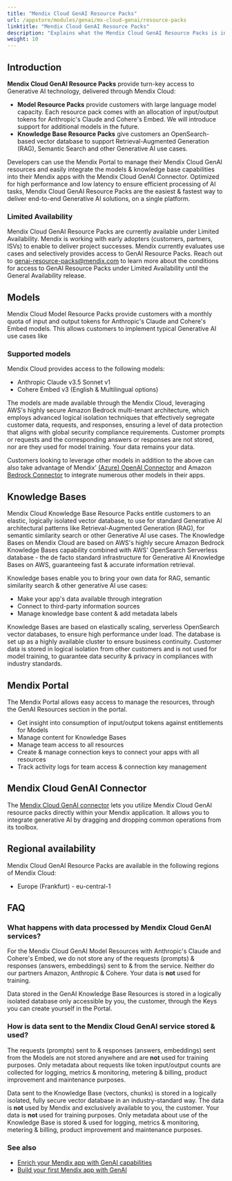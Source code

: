 ```yaml
---
title: "Mendix Cloud GenAI Resource Packs"
url: /appstore/modules/genai/mx-cloud-genai/resource-packs
linktitle: "Mendix Cloud GenAI Resource Packs"
description: "Explains what the Mendix Cloud GenAI Resource Packs is including the capabilities, limitations, and FAQ."
weight: 10
---
```


## Introduction

**Mendix Cloud GenAI Resource Packs** provide turn-key access to Generative AI technology, delivered through Mendix Cloud:

* **Model Resource Packs** provide customers with large language model capacity. Each resource pack comes with an allocation of input/output tokens for Anthropic's Claude and Cohere's Embed. We will introduce support for additional models in the future.
* **Knowledge Base Resource Packs** give customers an OpenSearch-based vector database to support Retrieval-Augmented Generation (RAG), Semantic Search and other Generative AI use cases.

Developers can use the Mendix Portal to manage their Mendix Cloud GenAI resources and easily integrate the models & knowledge base capabilities into their Mendix apps with the Mendix Cloud GenAI Connector. Optimized for high performance and low latency to ensure efficient processing of AI tasks, Mendix Cloud GenAI Resource Packs are the easiest & fastest way to deliver end-to-end Generative AI solutions, on a single platform.


### Limited Availability

Mendix Cloud GenAI Resource Packs are currently available under Limited Availability. Mendix is working with early adopters (customers, partners, ISVs) to enable to deliver project successes. Mendix currently evaluates use cases and selectively provides access to GenAI Resource Packs. Reach out to genai-resource-packs@mendix.com to learn more about the conditions for access to GenAI Resource Packs under Limited Availability until the General Availability release.

## Models

Mendix Cloud Model Resource Packs provide customers with a monthly quota of input and output tokens for Anthropic's Claude and Cohere's Embed models. This allows customers to implement typical Generative AI use cases like 

### Supported models

Mendix Cloud provides access to the following models:

* Anthropic Claude v3.5 Sonnet v1
* Cohere Embed v3 (English & Multilingual options)

The models are made available through the Mendix Cloud, leveraging AWS's highly secure Amazon Bedrock multi-tenant architecture, which employs advanced logical isolation techniques that effectively segregate customer data, requests, and responses, ensuring a level of data protection that aligns with global security compliance requirements. Customer prompts or requests and the corresponding answers or responses are not stored, nor are they used for model training. Your data remains your data.

Customers looking to leverage other models in addition to the above can also take advantage of Mendix' [(Azure) OpenAI Connector](/appstore/modules/genai/reference-guide/external-connectors/openai/) and Amazon [Bedrock Connector](/appstore/modules/genai/reference-guide/external-connectors/bedrock/) to integrate numerous other models in their apps.

## Knowledge Bases

Mendix Cloud Knowledge Base Resource Packs entitle customers to an elastic, logically isolated vector database, to use for standard Generative AI architectural patterns like Retrieval-Augmented Generation (RAG), for semantic similarity search or other Generative AI use cases. The Knowledge Bases on Mendix Cloud are based on AWS's highly secure Amazon Bedrock Knowledge Bases capability combined with AWS' OpenSearch Serverless database - the de facto standard infrastructure for Generative AI Knowledge Bases on AWS, guaranteeing fast & accurate information retrieval.

Knowledge bases enable you to bring your own data for RAG, semantic similarity search & other generative AI use cases:

* Make your app's data available through integration
* Connect to third-party information sources
* Manage knowledge base content & add metadata labels

Knowledge Bases are based on elastically scaling, serverless OpenSearch vector databases, to ensure high performance under load. The database is set up as a highly available cluster to ensure business continuity. Customer data is stored in logical isolation from other customers and is not used for model training, to guarantee data security & privacy in compliances with industry standards.

## Mendix Portal

The Mendix Portal allows easy access to manage the resources, through the GenAI Resources section in the portal.

* Get insight into consumption of input/output tokens against entitlements for Models
* Manage content for Knowledge Bases
* Manage team access to all resources
* Create & manage connection keys to connect your apps with all resources
* Track activity logs for team access & connection key management

## Mendix Cloud GenAI Connector

The [Mendix Cloud GenAI connector](/appstore/modules/genai/mx-cloud-genai/MxGenAI/) lets you utilize Mendix Cloud GenAI resource packs directly within your Mendix application. It allows you to integrate generative AI by dragging and dropping common operations from its toolbox.

## Regional availability

Mendix Cloud GenAI Resource Packs are available in the following regions of Mendix Cloud:

* Europe (Frankfurt) - eu-central-1

## FAQ

### What happens with data processed by Mendix Cloud GenAI services?

For the Mendix Cloud GenAI Model Resources with Anthropic's Claude and Cohere's Embed, we do not store any of the requests (prompts) & responses (answers, embeddings) sent to & from the service. Neither do our partners Amazon, Anthropic & Cohere. Your data is **not** used for training.

Data stored in the GenAI Knowledge Base Resources is stored in a logically isolated database only accessible by you, the customer, through the Keys you can create yourself in the Portal.

### How is data sent to the Mendix Cloud GenAI service stored & used?
The requests (prompts) sent to & responses (answers, embeddings) sent from the Models are not stored anywhere and are **not** used for training purposes. Only metadata about requests like token input/output counts are collected for logging, metrics & monitoring, metering & billing, product improvement and maintenance purposes.

Data sent to the Knowledge Base (vectors, chunks) is stored in a logically isolated, fully secure vector database in an industry-standard way. The data is **not** used by Mendix and exclusively available to you, the customer. Your data is **not** used for training purposes. Only metadata about use of the Knowledge Base is stored & used for logging, metrics & monitoring, metering & billing, product improvement and maintenance purposes.

### See also

* [Enrich your Mendix app with GenAI capabilities](/appstore/modules/genai/)
* [Build your first Mendix app with GenAI](/appstore/modules/genai/using-genai/starter-template)
